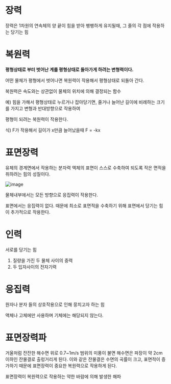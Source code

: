 # 장력
장력은 1차원의 연속체의 양 끝이 힘을 받아 팽팽하게 유지될때, 그 줄의 각 점에 작용하는 당기는 힘

# 복원력
__평형상태로 부터 벗어난 계를 평형상태로 돌아가게 하려는 변형력이다.__

어떤 물체가 평형에서 벗어나면 복원력이 작용해서 평형상태로 되돌아 간다.

복원력은 속도와는 상관없이 물체의 위치에 의해 결정되는 함수

예) 힘을 가해서 평형상태로 누르거나 잡아당기면, 줄거나 늘어난 길이에 비례하는 크기를 가지고 변형과 반대방향으로 작용하여 

평형이 되려는 복원력이 작용한다.

식) F가 작용해서 길이가 x만큼 늘어났을때 F = -kx


# 표면장력
유체의 경계면에서 작용하는 분자력
액체의 표면이 스스로 수축하여 되도록 작은 면적을 취하려는 힘의 성질이다. 

![image](https://user-images.githubusercontent.com/73323188/125757484-7e74acb5-2a04-4659-affd-2e4925e60285.png)

물체내부에서는 모든 방향으로 응집력이 작용한다.

표면에서는 응집력이 없다. 때문에 최소로 표면적을 수축하기 위해 표면에서 당기는 힘이 추가적으로 작용한다.

# 인력
서로를 당기는 힘
1) 질량을 가진 두 물체 사이의 중력
2) 두 입자사이의 전자기력

# 응집력
원자나 분자 들의 상호작용으로 인해 뭉치고자 하는 힘

액체나 고체에만 사용하며 기체에는 해당되지 않는다.


# 표면장력파

거울처럼 잔잔한 해수면 위로 0.7~1m/s 범위의 미풍이 불면 해수면은 파장이 약 2cm 이하인 잔물결로 출렁거리게 된다. 이와 같은 잔물결은 수면의 곡률이 크고, 표면적이 증가하기 때문에 표면장력이 중요한 복원력으로 작용하게 된다.

표면장력이 복원력으로 작용하는 약한 바람에 의해 발생한 해파




